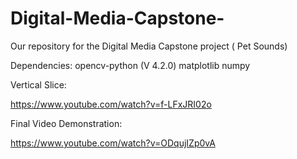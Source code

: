 # Digital-Media-Capstone-
Our repository for the Digital Media Capstone project ( Pet Sounds)

Dependencies:
opencv-python (V 4.2.0)
matplotlib
numpy

Vertical Slice: 

https://www.youtube.com/watch?v=f-LFxJRI02o

Final Video Demonstration: 

https://www.youtube.com/watch?v=ODqujIZp0vA


